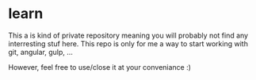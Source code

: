 # learn

This a is kind of private repository meaning you will probably not find any interresting stuf here.
This repo is only for me a way to start working with git, angular, gulp, ...

However, feel free to use/close it at your conveniance :)
